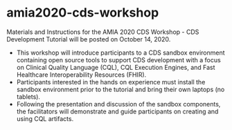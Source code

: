 # amia2020-cds-workshop
Materials and Instructions for the AMIA 2020 CDS Workshop - CDS Development Tutorial will be posted on October 14, 2020.
- This workshop will introduce participants to a CDS sandbox environment containing open source tools to support CDS development with a focus on Clinical Quality Language (CQL), CQL Execution Engines, and Fast Healthcare Interoperability Resources (FHIR). 
- Participants interested in the hands on experience must install the sandbox environment prior to the tutorial and bring their own laptops (no tablets). 
- Following the presentation and discussion of the sandbox components, the facilitators will demonstrate and guide participants on creating and using CQL artifacts.
